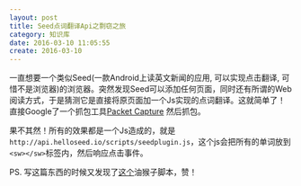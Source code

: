```yaml
---
layout: post
title: Seed点词翻译Api之剽窃之旅
category: 知识库
date: 2016-03-10 11:05:55
create: 2016-03-10
---
```


一直想要一个类似Seed(一款Android上读英文新闻的应用, 可以实现点击翻译, 可惜不是浏览器)的浏览器。突然发现Seed可以添加任何页面，同时还有所谓的Web阅读方式，于是猜测它是直接将原页面加一个Js实现的点词翻译。这就简单了！直接Google了一个抓包工具[Packet Capture](https://play.google.com/store/apps/details?id=app.greyshirts.sslcapture) 然后抓包。

果不其然！所有的效果都是一个Js造成的，就是`http://api.helloseed.io/scripts/seedplugin.js`，这个js会把所有的单词放到`<sw></sw>`标签内，然后响应点击事件。

PS. 写这篇东西的时候又发现了[这个](https://github.com/HalfdogStudio/youdaodict)油猴子脚本，赞！
